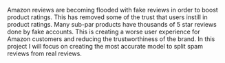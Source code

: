 Amazon reviews are becoming flooded with fake reviews in order to boost product ratings. This has removed some of the trust that users instill in product ratings. Many sub-par products have thousands of 5 star reviews done by fake accounts. This is creating a worse user experience for Amazon customers and reducing the trustworthiness of the brand. In this project I will focus on creating the most accurate model to split spam reviews from real reviews.
